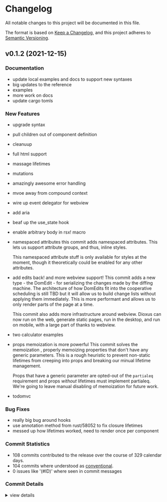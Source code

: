 # Changelog

All notable changes to this project will be documented in this file.

The format is based on [Keep a Changelog](https://keepachangelog.com/en/1.0.0/),
and this project adheres to [Semantic Versioning](https://semver.org/spec/v2.0.0.html).

## v0.1.2 (2021-12-15)

### Documentation

 - <csr-id-4de16c4779648e591b3869b5df31271ae603c812/> update local examples and docs to support new syntaxes
 - <csr-id-583fdfa5618e11d660985b97e570d4503be2ff49/> big updates to the reference
 - <csr-id-d9e6d0925b30690212d1d690dfba288f1a694a27/> examples
 - <csr-id-daa9bd82c365763fe240528c7df222d230bce613/> more work on docs
 - <csr-id-e4c06ce8e893779d2aad0883a1bb27d193bc5985/> update cargo tomls

### New Features

 - <csr-id-fd93ee89c19b085a04307ef30217170518defa8e/> upgrade syntax
 - <csr-id-2cf90b6903411e42f01a801f89037686194ee068/> pull children out of component definition
 - <csr-id-84fd0c616252bf29cd665782258530032b54d13a/> cleanuup
 - <csr-id-79503f15c5db04fa04575c8735941a2e3a75030b/> full html support
 - <csr-id-9726a065b0d4fb1ede5b53a2ddd58c855e51539f/> massage lifetimes
 - <csr-id-fac42339c272b0e430ebf4f31b6061a0635d3e19/> mutations
 - <csr-id-4a72b3140bd244da602deada1eeecded65ff5848/> amazingly awesome error handling
 - <csr-id-a2c7d17b0595769f60bc1c2bbf7cbe32cec37486/> mvoe away from compound context
 - <csr-id-7dfe89c9581f45a445f17f9fe4bb94e61f67e971/> wire up event delegator for webview
 - <csr-id-4091846934b4b3b2bc03d3ca8aaf7712aebd4e36/> add aria
 - <csr-id-e4cdb645aad800484b19ec35ba1f8bb9ccf71d12/> beaf up the use_state hook
 - <csr-id-7aec40d57e78ec13ff3a90ca8149521cbf1d9ff2/> enable arbitrary body in rsx! macro
 - <csr-id-22e659c2bd7797ca5a822180aca0cb5d950c5287/> namespaced attributes
   this commit adds namespaced attributes. This lets us support attribute groups, and thus, inline styles.
   
   This namespaced attribute stuff is only available for styles at the moment, though it theoretically could be enabled for any other attributes.
 - <csr-id-904b26f7111c3fc66400744ff6192e4b20bf6d74/> add edits back! and more webview support!
   This commit adds a new type - the DomEdit - for serializing the changes made by the diffing machine. The architecture of how DomEdits fit into the cooperative scheduling is still TBD but it will allow us to build change lists without applying them immediately. This is more performant  and allows us to only render parts of the page at a time.
   
   This commit also adds more infrastructure around webview. Dioxus can now run on the web, generate static pages, run in the desktop, and run on mobile, with a large part of thanks to webview.
 - <csr-id-b5e5ef171aa9f8986fb4ab04d793eb63f557c4ae/> two calculator examples
 - <csr-id-73047fe95678d50fcfd62a4ace7c6b406c5304e1/> props memoization is more powerful
   This commit solves the memoization , properly memoizing properties that don't have any generic parameters. This is a rough heuristic to prevent non-static lifetimes from creeping into props and breaking our minual lifetime management.
   
   Props that have a generic parameter are opted-out of the `partialeq` requirement and props *without* lifetimes must implement partialeq. We're going to leave manual disabling of memoization for future work.
 - <csr-id-cfa0927cdd40bc3dba22996018605dbad91d0391/> todomvc

### Bug Fixes

 - <csr-id-52c7154897111b570918127ffe3285bb1d5951a0/> really big bug around hooks
 - <csr-id-27d891934a70424b45e6278b7e2baaa2d1b78b35/> use annotation method from rust/58052 to fix closure lifetimes
 - <csr-id-ba9e1dbb8fa24048a6c9ccef8a8722688226a845/> messed up how lifetimes worked, need to render once per component

### Commit Statistics

<csr-read-only-do-not-edit/>

 - 108 commits contributed to the release over the course of 329 calendar days.
 - 104 commits where understood as [conventional](https://www.conventionalcommits.org).
 - 0 issues like '(#ID)' where seen in commit messages

### Commit Details

<csr-read-only-do-not-edit/>

<details><summary>view details</summary>

 * **Uncategorized**
    - update cargo tomls ([`e4c06ce`](https://github.comgit//DioxusLabs/dioxus/commit/e4c06ce8e893779d2aad0883a1bb27d193bc5985))
    - update local examples and docs to support new syntaxes ([`4de16c4`](https://github.comgit//DioxusLabs/dioxus/commit/4de16c4779648e591b3869b5df31271ae603c812))
    - docs ([`8814977`](https://github.comgit//DioxusLabs/dioxus/commit/8814977eeebe06748a3b9677a8070e42a037ebd7))
    - polish ([`8bf57dc`](https://github.comgit//DioxusLabs/dioxus/commit/8bf57dc21dfbcbae5b95650203b68d3f41227652))
    - really big bug around hooks ([`52c7154`](https://github.comgit//DioxusLabs/dioxus/commit/52c7154897111b570918127ffe3285bb1d5951a0))
    - rename ([`36d89be`](https://github.comgit//DioxusLabs/dioxus/commit/36d89beb34821694cb0afb546d3b0cb4e01aaae1))
    - updates to router ([`bab21a0`](https://github.comgit//DioxusLabs/dioxus/commit/bab21a0aa1cbf8e6bd95f823e49f53c082e8d6cc))
    - add router ([`d298b62`](https://github.comgit//DioxusLabs/dioxus/commit/d298b626d3ae21a39a8ec4426373369ac94edf9f))
    - docs and router ([`a5f05d7`](https://github.comgit//DioxusLabs/dioxus/commit/a5f05d73acc0e47b05cff64a373482519414bc7c))
    - upgrade syntax ([`fd93ee8`](https://github.comgit//DioxusLabs/dioxus/commit/fd93ee89c19b085a04307ef30217170518defa8e))
    - Merge branch 'master' into jk/remove_node_safety ([`db00047`](https://github.comgit//DioxusLabs/dioxus/commit/db0004758c77331cc3b93ea8cf227c060028e12e))
    - pull children out of component definition ([`2cf90b6`](https://github.comgit//DioxusLabs/dioxus/commit/2cf90b6903411e42f01a801f89037686194ee068))
    - bubbling in progress ([`a21020e`](https://github.comgit//DioxusLabs/dioxus/commit/a21020ea575e467ba0d608737269fe1b0792dba7))
    - cleanuup ([`84fd0c6`](https://github.comgit//DioxusLabs/dioxus/commit/84fd0c616252bf29cd665782258530032b54d13a))
    - clippy happy on macro ([`e1c858d`](https://github.comgit//DioxusLabs/dioxus/commit/e1c858dda5c937a56f402bfb3e8b90baf34b84f1))
    - remove bump ([`fcc6738`](https://github.comgit//DioxusLabs/dioxus/commit/fcc6738f1703006d7678f31a39bbf6d59464a7e1))
    - fix some bugs around the rsx macro ([`339e450`](https://github.comgit//DioxusLabs/dioxus/commit/339e450027b4a5d2e1317e13863cd1b2e7ab5853))
    - full html support ([`79503f1`](https://github.comgit//DioxusLabs/dioxus/commit/79503f15c5db04fa04575c8735941a2e3a75030b))
    - remove HTML macro and add custom fields ([`9f7eb0f`](https://github.comgit//DioxusLabs/dioxus/commit/9f7eb0f6002156d3e6e14ea2cb24829133b531c5))
    - use annotation method from rust/58052 to fix closure lifetimes ([`27d8919`](https://github.comgit//DioxusLabs/dioxus/commit/27d891934a70424b45e6278b7e2baaa2d1b78b35))
    - worked backwards a bit and got it slightly figured out ([`9ee2bfb`](https://github.comgit//DioxusLabs/dioxus/commit/9ee2bfb010ce90ec97e93e173c31aab281db32c4))
    - massage lifetimes ([`9726a06`](https://github.comgit//DioxusLabs/dioxus/commit/9726a065b0d4fb1ede5b53a2ddd58c855e51539f))
    - book documentation ([`16dbf4a`](https://github.comgit//DioxusLabs/dioxus/commit/16dbf4a6f84103857385fb4b142a718b0ce72118))
    - messed up how lifetimes worked, need to render once per component ([`ba9e1db`](https://github.comgit//DioxusLabs/dioxus/commit/ba9e1dbb8fa24048a6c9ccef8a8722688226a845))
    - major cleanups to scheduler ([`2933e4b`](https://github.comgit//DioxusLabs/dioxus/commit/2933e4bc11b3074c2bde8d76ec55364fca841988))
    - move everything over to a stack dst ([`0e9d5fc`](https://github.comgit//DioxusLabs/dioxus/commit/0e9d5fc5306ab508d5af6999a4064f9b8b48460f))
    - remove warnings on core macero ([`6587224`](https://github.comgit//DioxusLabs/dioxus/commit/6587224debffa8e8d5282dc3f120abbaa96f552b))
    - mutations ([`fac4233`](https://github.comgit//DioxusLabs/dioxus/commit/fac42339c272b0e430ebf4f31b6061a0635d3e19))
    - bottom up dropping ([`f2334c1`](https://github.comgit//DioxusLabs/dioxus/commit/f2334c17be2612d926361686d7d40a57e3ffe9b9))
    - fill out the snippets ([`6051b0e`](https://github.comgit//DioxusLabs/dioxus/commit/6051b0ec86927704451f4ce6cdf8f988e59702ae))
    - amazingly awesome error handling ([`4a72b31`](https://github.comgit//DioxusLabs/dioxus/commit/4a72b3140bd244da602deada1eeecded65ff5848))
    - big updates to the reference ([`583fdfa`](https://github.comgit//DioxusLabs/dioxus/commit/583fdfa5618e11d660985b97e570d4503be2ff49))
    - docs, html! macro, more ([`caf772c`](https://github.comgit//DioxusLabs/dioxus/commit/caf772cf249d2f56c8d0b0fa2737ad48e32c6e82))
    - get keyed diffing compiling ([`0a0be95`](https://github.comgit//DioxusLabs/dioxus/commit/0a0be95c3e58dc065409f02f703b82700c1003f8))
    - changes to scheduler ([`098d382`](https://github.comgit//DioxusLabs/dioxus/commit/098d3821ed89ad38d99077a6556b48a7e91fc3fc))
    - clean up warnings ([`b32e261`](https://github.comgit//DioxusLabs/dioxus/commit/b32e2611e37b17c2371ffb10cf1ac647f017d917))
    - mvoe away from compound context ([`a2c7d17`](https://github.comgit//DioxusLabs/dioxus/commit/a2c7d17b0595769f60bc1c2bbf7cbe32cec37486))
    - wire up event delegator for webview ([`7dfe89c`](https://github.comgit//DioxusLabs/dioxus/commit/7dfe89c9581f45a445f17f9fe4bb94e61f67e971))
    - basic support for scheduled rendering ([`c52af22`](https://github.comgit//DioxusLabs/dioxus/commit/c52af221f755601a9e826ffc2c355def138999d0))
    - solve some issues regarding listeners ([`dfaf5ad`](https://github.comgit//DioxusLabs/dioxus/commit/dfaf5adee164f44a679ab21d730caaab3610e01f))
    - change in cx to cx ([`9971ff2`](https://github.comgit//DioxusLabs/dioxus/commit/9971ff215db6f771b7ec1cae2517c85d47d38622))
    - move things into a "shared" object ([`f644d7c`](https://github.comgit//DioxusLabs/dioxus/commit/f644d7c44159eef091552dcc90acbb151ea76b21))
    - apply formatting ([`a85b8c4`](https://github.comgit//DioxusLabs/dioxus/commit/a85b8c4b6be83f7aba06714b6a1ff0aa5f2ee729))
    - more upgades to html parser ([`22f894e`](https://github.comgit//DioxusLabs/dioxus/commit/22f894e6b98073bffa39f08b890071ffc00b8d49))
    - serious refactor with const generics ([`160d86a`](https://github.comgit//DioxusLabs/dioxus/commit/160d86abbe1b325e3123202aef29025dcd96f4eb))
    - ....sigh..... so the diffing algorithm is robust ([`68ed1c0`](https://github.comgit//DioxusLabs/dioxus/commit/68ed1c04e7e773f9e6c0a5148f0ea89b97b6784e))
    - add aria ([`4091846`](https://github.comgit//DioxusLabs/dioxus/commit/4091846934b4b3b2bc03d3ca8aaf7712aebd4e36))
    - move examples around ([`304259d`](https://github.comgit//DioxusLabs/dioxus/commit/304259d8186d1d34224a74c95f4fd7d14126b499))
    - beaf up the use_state hook ([`e4cdb64`](https://github.comgit//DioxusLabs/dioxus/commit/e4cdb645aad800484b19ec35ba1f8bb9ccf71d12))
    - enable arbitrary body in rsx! macro ([`7aec40d`](https://github.comgit//DioxusLabs/dioxus/commit/7aec40d57e78ec13ff3a90ca8149521cbf1d9ff2))
    - move some examples around ([`98a0933`](https://github.comgit//DioxusLabs/dioxus/commit/98a09339fd3190799ea4dd316908f0a53fdf2413))
    - fix issues with lifetimes ([`a38a81e`](https://github.comgit//DioxusLabs/dioxus/commit/a38a81e1290375cae685f7c49d3745e4298fab26))
    - namespaced attributes ([`22e659c`](https://github.comgit//DioxusLabs/dioxus/commit/22e659c2bd7797ca5a822180aca0cb5d950c5287))
    - groundwork for noderefs ([`c1afeba`](https://github.comgit//DioxusLabs/dioxus/commit/c1afeba1efb1a063705466a14648beee08cacb86))
    - add edits back! and more webview support! ([`904b26f`](https://github.comgit//DioxusLabs/dioxus/commit/904b26f7111c3fc66400744ff6192e4b20bf6d74))
    - enable more diffing ([`e8f29a8`](https://github.comgit//DioxusLabs/dioxus/commit/e8f29a8f8ac56020bee0048021efa52547307a77))
    - two calculator examples ([`b5e5ef1`](https://github.comgit//DioxusLabs/dioxus/commit/b5e5ef171aa9f8986fb4ab04d793eb63f557c4ae))
    - examples ([`d9e6d09`](https://github.comgit//DioxusLabs/dioxus/commit/d9e6d0925b30690212d1d690dfba288f1a694a27))
    - wip ([`952a91d`](https://github.comgit//DioxusLabs/dioxus/commit/952a91d5408aaf789b496f11d01c3b3f7fcf9059))
    - rename ctx to cx ([`81382e7`](https://github.comgit//DioxusLabs/dioxus/commit/81382e7044fb3dba61d4abb1e6086b7b29143116))
    - rethinking stack machine ([`62ae5d3`](https://github.comgit//DioxusLabs/dioxus/commit/62ae5d3bb94cb9ead030ae0b39d9d9bc2b8b4532))
    - more work on docs ([`daa9bd8`](https://github.comgit//DioxusLabs/dioxus/commit/daa9bd82c365763fe240528c7df222d230bce613))
    - some cleanup and documentation ([`517d7f1`](https://github.comgit//DioxusLabs/dioxus/commit/517d7f14957c4dae9fc894bfbdcd00a955d09f20))
    - docs ([`f5683a2`](https://github.comgit//DioxusLabs/dioxus/commit/f5683a23464992ecace463a61414795b5a2c58c8))
    - pre vnodes instead of vnode ([`fe6938c`](https://github.comgit//DioxusLabs/dioxus/commit/fe6938ceb3dba0796ae8bab52ae41248dc0d3650))
    - props memoization is more powerful ([`73047fe`](https://github.comgit//DioxusLabs/dioxus/commit/73047fe95678d50fcfd62a4ace7c6b406c5304e1))
    - merge in some code from the other branch ([`7790750`](https://github.comgit//DioxusLabs/dioxus/commit/7790750349b40055673a0ec16074a0426b84d3b3))
    - move the rsx macro around ([`50c8b93`](https://github.comgit//DioxusLabs/dioxus/commit/50c8b93aade1bfa83a091fb51ee48638507f89b0))
    - massive changes to definition of components ([`508c560`](https://github.comgit//DioxusLabs/dioxus/commit/508c560320d78730fa058156421523ffa5695d9d))
    - move to static props ([`c1fd848`](https://github.comgit//DioxusLabs/dioxus/commit/c1fd848f89b0146581d8e485fa0d4a847387b963))
    - more progress on parity docs. ([`c5089ba`](https://github.comgit//DioxusLabs/dioxus/commit/c5089ba3c5a8daad4de4d6257604011cc87f6ac7))
    - buff the readme and docs ([`3cfa1fe`](https://github.comgit//DioxusLabs/dioxus/commit/3cfa1fe125886787f35905ed9b05340a739bc654))
    - Todomvc in progress ([`b843dbd`](https://github.comgit//DioxusLabs/dioxus/commit/b843dbd3679abf86a34347d87fd4ce5fe9e2aca5))
    - remove old code ([`3de54d0`](https://github.comgit//DioxusLabs/dioxus/commit/3de54d0b5202aca678d485a68ef8de006a63e21b))
    - some code health ([`c28697e`](https://github.comgit//DioxusLabs/dioxus/commit/c28697e1fe3136d1835f2b663715f34aab9f4b17))
    - major overhaul to diffing ([`9810fee`](https://github.comgit//DioxusLabs/dioxus/commit/9810feebf57f93114e3d7faf6de053ac192593a9))
    - todos ([`8c541f6`](https://github.comgit//DioxusLabs/dioxus/commit/8c541f66d5f7ef2286f2cdf9b0496a9c404471f9))
    - todomvc ([`cfa0927`](https://github.comgit//DioxusLabs/dioxus/commit/cfa0927cdd40bc3dba22996018605dbad91d0391))
    - todomvc ([`ce33031`](https://github.comgit//DioxusLabs/dioxus/commit/ce33031519fbbbd207f1dffb75acf62bf59e3c9e))
    - more ergonomics, more examples ([`0bcff1f`](https://github.comgit//DioxusLabs/dioxus/commit/0bcff1f88e4b1a633b7a9b7c6c2e39b8bd3666c4))
    - use rsx! inline! ([`44aad27`](https://github.comgit//DioxusLabs/dioxus/commit/44aad2746c117ba9742c86a53327f4f9e96509e7))
    - building large apps, revamp macro ([`9f7f43b`](https://github.comgit//DioxusLabs/dioxus/commit/9f7f43b6614aaef2d7dded7058e81934f28f5dec))
    - begint to accept iterator types ([`742f150`](https://github.comgit//DioxusLabs/dioxus/commit/742f150eb3eba89913f5a0fabb229e72e2a0a5ee))
    - props now autoderives its own trait ([`b3c96a5`](https://github.comgit//DioxusLabs/dioxus/commit/b3c96a5996f434332813c737bb83ad564d91af5f))
    - staticify? ([`5ad8188`](https://github.comgit//DioxusLabs/dioxus/commit/5ad81885e499bf02ac79e0098f7956d02ee5f2e5))
    - cargo fix to clean up things ([`78d093a`](https://github.comgit//DioxusLabs/dioxus/commit/78d093a9454386397a991bd01e603e4ad554521f))
    - wire up props macro ([`37f5a7a`](https://github.comgit//DioxusLabs/dioxus/commit/37f5a7ad33e272a9e210bf480304d54ff0df0d67))
    - revert FC changes (like the old style). ([`7158bc3`](https://github.comgit//DioxusLabs/dioxus/commit/7158bc3575e180dbe8641549b040e74ae3baf80b))
    - yeet, synthetic somewhat wired up ([`d959806`](https://github.comgit//DioxusLabs/dioxus/commit/d9598066c2679d9d0b9ca0ce1d3f26110a238cd2))
    - remove FC ([`92d9521`](https://github.comgit//DioxusLabs/dioxus/commit/92d9521a73aefb620b354ae5954617109dd06e7e))
    - more cleanup ([`5a9155b`](https://github.comgit//DioxusLabs/dioxus/commit/5a9155b059acc1fb3c8b8accbeca3701ce4f0ab6))
    - add context to builder ([`cf16090`](https://github.comgit//DioxusLabs/dioxus/commit/cf16090838d127354e333dcbc0b06474835b87d6))
    - listeners now have scope information ([`fcd68e6`](https://github.comgit//DioxusLabs/dioxus/commit/fcd68e61d2400628469ba193b009e7bf1fd3acdf))
    - broken, but solved ([`cb74d70`](https://github.comgit//DioxusLabs/dioxus/commit/cb74d70f831b5510f1ee191d91eaff621ffa6256))
    - accept closures directly in handler ([`f225030`](https://github.comgit//DioxusLabs/dioxus/commit/f225030506967415a21f4af0372477cb5224ee7c))
    - wowza got it all working ([`4b8e9f4`](https://github.comgit//DioxusLabs/dioxus/commit/4b8e9f4a125b9d55439d919786f33d9d5df234e8))
    - parse custom rsx syntax ([`da00df6`](https://github.comgit//DioxusLabs/dioxus/commit/da00df66889f4fa2e39651491e08794e1fe78549))
    - update readme and examples ([`ffaf687`](https://github.comgit//DioxusLabs/dioxus/commit/ffaf6878963981860089c2362947bf77a84c9058))
    - add core macro crate ([`6a7bf3f`](https://github.comgit//DioxusLabs/dioxus/commit/6a7bf3f964150bcb8f7ba35ad285dd7deff7955c))
    - add in style crate, and abort any styligng ([`c09b71f`](https://github.comgit//DioxusLabs/dioxus/commit/c09b71f473ceeac7d37cd2b4117786350b6b11b6))
    - remove html crate ([`9dcee01`](https://github.comgit//DioxusLabs/dioxus/commit/9dcee01b335901cf2c80b453b97180e0d2551dc2))
    - add core macro crate ([`9f49ecb`](https://github.comgit//DioxusLabs/dioxus/commit/9f49ecbd95b60deb74c646f3798dfde3542c44be))
    - custom format_args for inlining variables into html templates ([`e4b1f6e`](https://github.comgit//DioxusLabs/dioxus/commit/e4b1f6ea0d0db707cf757dabf8635e9fc91a3e0f))
    - comment out examples and move lifetime in FC type ([`62d4ad5`](https://github.comgit//DioxusLabs/dioxus/commit/62d4ad58787185032100a2d25e79b70f6ec97a3c))
    - include the helper ([`07341d2`](https://github.comgit//DioxusLabs/dioxus/commit/07341d2c65dc61b90587e2e5daadf72ec82623a8))
    - Dioxus-webview ([`9c01736`](https://github.comgit//DioxusLabs/dioxus/commit/9c0173689539210d14847613f9a1694e6cb34506))
    - update fc_macro ([`28ac37a`](https://github.comgit//DioxusLabs/dioxus/commit/28ac37a8b23874c77011a46a11e6b9cbdf79ecdd))
    - dioxus frontend crate ([`4d7ac5b`](https://github.comgit//DioxusLabs/dioxus/commit/4d7ac5bb5d3aa1897c0f6c1f322aca08c0c791f0))
</details>

